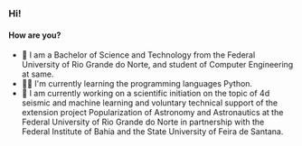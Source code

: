 ### Hi!
#### How are you?

- 📖 I am a Bachelor of Science and Technology from the Federal University of Rio Grande do Norte, and student of Computer Engineering at same.
- 👩‍💻 I'm currently learning the programming languages Python.
- 🔭 I am currently working on a scientific initiation on the topic of 4d seismic and machine learning and voluntary technical support of the extension project Popularization of Astronomy and Astronautics at the Federal University of Rio Grande do Norte in partnership with the Federal Institute of Bahia and the State University of Feira de Santana.
